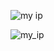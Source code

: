 



![my ip](https://user-images.githubusercontent.com/78647234/194753005-0fe40e62-12e4-4f1e-ba95-218cc8948b01.png)

![my_ip](https://user-images.githubusercontent.com/78647234/194752999-f4473a74-51a8-4828-9573-f1ecb7d059e4.png)



